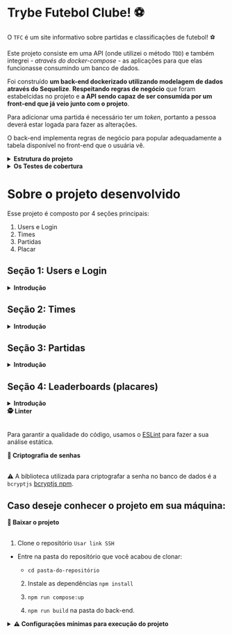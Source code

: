 # Trybe Futebol Clube! ⚽️

  O `TFC` é um site informativo sobre partidas e classificações de futebol! ⚽️

  Este projeto consiste em uma API (onde utilizei o método `TDD`) e também integrei *- através do docker-compose -* as aplicações para que elas funcionasse consumindo um banco de dados.

  Foi construído **um back-end dockerizado utilizando modelagem de dados através do Sequelize**. **Respeitando regras de negócio** que foram estabelcidas no projeto e **a API sendo capaz de ser consumida por um front-end que já veio junto com o projeto**.

  Para adicionar uma partida é necessário ter um _token_, portanto a pessoa deverá estar logada para fazer as alterações.

  O back-end implementa regras de negócio para popular adequadamente a tabela disponível no front-end que o usuária vê.

<details>

<summary><strong> Estrutura do projeto</strong></summary><br />

O projeto é composto por 4 entidades importantes em sua estrutura:

1️⃣ **Banco de dados:**
  - É um container docker MySQL que já está configurado no docker-compose através de um serviço definido como `db`.
  - Tem o papel de fornecer dados para o serviço de _backend_.

2️⃣ **Back-end:**
 - É o ambiente onde realizado a maior parte das implementações exigidas.
 - Deve rodar na porta `3001`, pois o front-end faz requisições para ele nessa porta por padrão;

3️⃣ **Front-end:**
  - O front já havia sido desenvolvido, não foi necessário realizar modificações no mesmo. A única exceção foi o seu Dockerfile que precisou ser configurado.

4️⃣ **Docker:**
  - O `docker-compose` tem a responsabilidade de unir todos os serviços conteinerizados (backend, frontend e db) e subir o projeto completo com o comando `npm run compose:up` ou `npm run compose:up:dev`;

</details>

<details>
  <summary><strong>Os Testes de cobertura </strong></summary><br/>

  A construção de testes de cobertura foi feita em *TypeScript*, utilizando `mocha`, `chai` e `sinon`, na pasta `app/backend/src/tests/`, cubrindo aproximadamente 50% da aplicação.

</details>

# Sobre o projeto desenvolvido

Esse projeto é composto por 4 seções principais:
1. Users e Login
2. Times
3. Partidas
4. Placar

## Seção 1: Users e Login

<details>
  <summary><strong> Introdução </strong></summary>

- A rota de login recebe os campos `email` e `password` e esses campos são validados no banco de dados:
  - O campo `email` deve receber um email válido;
  - O Campo `password` deve ter mais de 6 caracteres.
  - Após o login é gerado um token válidado em JWT

</details>

## Seção 2: Times

<details>
  <summary><strong> Introdução </strong></summary>

 - Retorna os nomes de todos os times associados à partida na renderização do front-end apartir da rota `/teams`.
 - Retorna o nome do time associado ao id apartir da rota `/teams/1`.

</details>

## Seção 3: Partidas

<details>
  <summary><strong> Introdução </strong></summary>

  - Na criação de partidas, foi implementado um model e algumas rotas relacionadas a entidade Match.
  - Existe a opção para filtrar partidas em andamento e finalizadas.
  - É possível alterar os gols de uma partida.
  - Alterar o status de uma partida de 'Em andamento' para 'Finalizada'.
  - E criar uma nova partidade, como validações dos dados, precisando ser válidos.
  
</details>

## Seção 4: Leaderboards (placares)

<details>
  <summary><strong> Introdução </strong></summary>

  ▶️ Para construir a classificação dos times, foi seguido as seguintes regras de negócios:

    - `Classificação`: Posição na classificação;
    - `Time`: Nome do time;
    - `P`: Total de Pontos;
    - `J`: Total de Jogos;
    - `V`: Total de Vitórias;
    - `E`: Total de Empates;
    - `D`: Total de Derrotas;
    - `GP`: Gols marcados a favor;
    - `GC`: Gols sofridos;
    - `SG`: Saldo total de gols;
    - `%`: Aproveitamento do time.

    Observações:
    - A tabela só renderiza partidas finalizadas.
    - Para o campo `Aproveitamento do time (%)`, que é a porcentagem de jogos ganhos, foi usado a seguinte fórmula: `[P / (J * 3)] * 100`.
    - Para calcular `Saldo de Gols` foi usado a seguinte fórmula: `GP - GC`.
    - Em caso de empate no `Total de Pontos`, foi levado em consideração os seguintes critérios para desempate:

  **Ordem para desempate**
  1º Total de Vitórias; 2º Saldo de gols; 3º Gols a favor; 4º Gols sofridos.

</details>

<summary><strong>🕵️ Linter</strong></summary><br />

Para garantir a qualidade do código, usamos o [ESLint](https://eslint.org/) para fazer a sua análise estática.

<summary><strong>🔐 Criptografia de senhas </strong></summary><br />

⚠️ A biblioteca utilizada para criptografar a senha no banco de dados é a `bcryptjs` [bcryptjs npm](https://www.npmjs.com/package/bcryptjs).

## Caso deseje conhecer o projeto em sua máquina:

<summary><strong> 🔰 Baixar o projeto </strong></summary><br />

  1. Clone o repositório `Usar link SSH`

- Entre na pasta do repositório que você acabou de clonar:
  * `cd pasta-do-repositório`

  2. Instale as dependências `npm install`
  
  3. `npm run compose:up`
  
  4. `npm run build` na pasta do back-end.

<details>
<summary><strong> ⚠️ Configurações mínimas para execução do projeto</strong></summary><br />

Na sua máquina você deve ter:

 - Sistema Operacional Distribuição Unix
 - Node versão 16
 - Docker
 - Docker-compose versão >=1.29.2

➡️ O `node` deve ter versão igual ou superior à `16.14.0 LTS`.

➡️ O`docker-compose` deve ter versão igual ou superior à`ˆ1.29.2`.

</details>

<!-- Olá, Tryber!
Esse é apenas um arquivo inicial para o README do seu projeto no qual você pode customizar e reutilizar todas as vezes que for executar o trybe-publisher.

Para deixá-lo com a sua cara, basta alterar o seguinte arquivo da sua máquina: ~/.student-repo-publisher/custom/_NEW_README.md

É essencial que você preencha esse documento por conta própria, ok?
Não deixe de usar nossas dicas de escrita de README de projetos, e deixe sua criatividade brilhar!
:warning: IMPORTANTE: você precisa deixar nítido:
- quais arquivos/pastas foram desenvolvidos por você; 
- quais arquivos/pastas foram desenvolvidos por outra pessoa estudante;
- quais arquivos/pastas foram desenvolvidos pela Trybe.
-->
